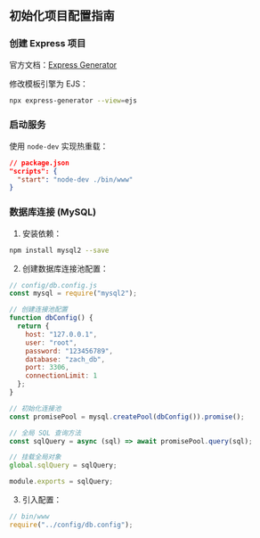 ## 初始化项目配置指南

### 创建 Express 项目
官方文档：[Express Generator](https://www.expressjs.com.cn/starter/generator.html)

修改模板引擎为 EJS：
```bash
npx express-generator --view=ejs
```

### 启动服务
使用 `node-dev` 实现热重载：
```json
// package.json
"scripts": {
  "start": "node-dev ./bin/www"
}
```

### 数据库连接 (MySQL)
1. 安装依赖：
```bash
npm install mysql2 --save
```

2. 创建数据库连接池配置：
```js
// config/db.config.js
const mysql = require("mysql2");

// 创建连接池配置
function dbConfig() {
  return {
    host: "127.0.0.1",
    user: "root",
    password: "123456789",
    database: "zach_db",
    port: 3306,
    connectionLimit: 1
  };
}

// 初始化连接池
const promisePool = mysql.createPool(dbConfig()).promise();

// 全局 SQL 查询方法
const sqlQuery = async (sql) => await promisePool.query(sql);

// 挂载全局对象
global.sqlQuery = sqlQuery;

module.exports = sqlQuery;
```

3. 引入配置：
```js
// bin/www
require("../config/db.config");
```
